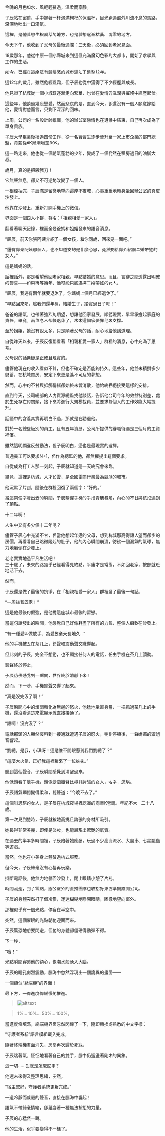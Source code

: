今晚的月色如水，風輕輕拂過，溫柔而寧靜。

子辰站在窗前，手中握著一杯泡滿枸杞的保溫杯，目光穿過窗外川流不息的馬路，深深地吐出一口濁氣。

這裡，是他夢想生根發芽的地方，也是夢想逐漸枯萎、凋零的地方。

今天下午，他收到了父母的最後通牒：三天後，必須回到老家見面。

18歲那年，他從中原一個小縣城來到這個充滿魔幻色彩的大都市，開始了求學與工作的生活。

如今，已經在這座沒有歸屬感的城市漂泊了整整12年。

這12年的歲月，雖然飽經風霜，但子辰也從中獲得了不少經歷與成長。

他見證了杭城從一個小城鎮逐漸走向繁華，也曾在愛情的滋潤與摧殘中經歷起伏。

這些年，他談過幾段戀愛，然而悲哀的是，直到今天，卻還沒有一個人願意嫁給他，愛情對他而言，只剩下深深的回味。

上周，公司的一名設計師離職，他的辦公室戀情也在遺憾中結束，自己再次成為了單身貴族。

子辰大學畢業後換過四份工作，從一名實習生逐步晉升至一家上市企業的部門總監，月薪從6K漸漸增至30K。

這一路走來，他也從一個朝氣蓬勃的少年，變成了一個仍然在租房過日的油膩大叔。

歲月，真的是把殺豬刀！

它無聲無息，卻又不可逆地改變了一個人。

一根煙抽完，子辰滿是留戀地望向這座不夜城，心事重重地轉身坐回辦公室的真皮沙發上。

他靠在沙發上，重新打開手機上的微信。

界面是一個四人小群，群名：「相親相愛一家人」。

翻看著聊天記錄，裡面全是爸媽和姐姐發來的語音消息。

“辰辰，前天你張阿姨介紹了一個女孩，和你同歲，回來見一面吧。”

“還有你秦阿姨那個人，也不知道安的是什麼心思，竟然要給你介紹個二婚帶娃的女人。”

這是媽媽的話。

話裡話外，都是希望他回老家相親，早點結婚的意思。而且，言辭之間透露出明確的警告——如果再等幾年，他可能只能選擇二婚帶娃的女人。

“辰辰，我還有兩年就要退休了，你媽媽上個月已經退休了。”

“早點回來吧，趁我們還年輕，結婚生子，踏實過日子吧！”

爸爸的語氣，也帶著強烈的期望，想讓他回家發展，順從現實，早早承擔起家庭的責任，畢竟，兩位老人都快退休了，未來這個家要靠他來支撐。

至於姐姐，她沒有說太多，只是順著父母的話，耐心地給他講道理。

自從昨天以來，子辰反復翻看著「相親相愛一家人」群裡的消息，心中充滿了思考。

父母說的話無疑是正確且現實的。

儘管他現在的收入看似不錯，但也不確定是否能夠持久。這些年，他並未積攢多少儲蓄，在杭城買房、安定下來更是遙不可及的夢想。

然而，心中的不甘與抵觸情緒卻始終未曾消散，他始終拒絕接受這樣的安排。

直到今天，公司總部的人力資源總監找他談話，告訴他公司今年的效益特別差，處於生死存亡的關頭，接下來將進行大規模裁員，並要求每個人的工作效能大幅提升。

話語中的含義其實再明白不過，那就是在勸退他。

對於一名總監級別的員工，且有五年資歷，公司所提供的辭職待遇是三個月的工資補償。

雖然這明顯違反勞動法，但子辰明白，這也是最現實的選擇。

普通員工可以要求N+1，但作為總監的他，卻無權提出這個要求。

自從成為打工人那一刻起，子辰就知道這一天終究會來臨。

畢竟，這裡是杭城，人才如雲，是全國電商行業最為競爭的城市。

他沉默了片刻，隨後在群裡回復了兩個字：“好的。”

當這兩個字發出去的瞬間，子辰緊握手機的手指青筋暴起，內心的不甘與抗拒達到了頂點。

十二年啊！

人生中又有多少個十二年呢？

儘管子辰心中充滿不甘，但當他想起年邁的父母，想到杭城那高得讓人望而卻步的房價，再看看自己略微隆起的肚子，他的內心瞬間崩潰，彷彿一個漏氣的氣球，無力地癱倒在沙發上。

老老實實地過平凡生活吧！  
三十歲了，未來的路幾乎已經看得見終點，平庸才是常態，不如回老家，按部就班地活下去。

然而，

子辰還是做了最後的抗爭，在「相親相愛一家人」群裡發了最後一句話。

“一周後我回家！”

這是他最後的倔強，是他對這座城市最後的留戀。

當這句話發出的瞬間，他感覺自己好像耗盡了所有的力氣，整個人癱軟在沙發上。

“有一種愛叫做放手、為愛放棄天長地久...”

他的手機被丟在茶几上，鈴聲和震動聲交織響起。

但此刻的子辰，完全不想動，也不願接任何人的電話，任由手機在茶几上顫動。

鈴聲終於停止，

子辰彷彿感覺到一瞬間，世界終於清靜下來！

然而，下一秒，手機鈴聲又響了起來。

“真是沒完沒了啊！”

子辰瞬間心中的煩悶轉化為無邊的怒火，他猛地坐直身體，一把抓過茶几上的手機，還沒看清楚來電顯示就直接接通了。

“誰啊！沒完沒了？”

電話那頭的人顯然沒料到一接通就遭遇子辰的怒火，稍作停頓後，一聲嬌媚的禦姐音響起。

“劉總，是我，小琪呀！這是誰不開眼惹到我們劉總了？”

“這麼大火氣，正好我這裡新來了一位妹妹。”

聽到這個聲音，子辰瞬間感覺到清醒過來。

他低頭看了眼手機，頭像是個腰臀比極其誇張的女人，名字：思琪。

子辰語氣瞬間變得柔和，輕聲道：“今晚不去了。”

這個叫思琪的女人，是子辰在杭城夜場裡認識的商業K營銷。年紀不大，二十八歲。

第一次見到她時，子辰就被她高挑且誇張的身材所吸引。

她長得非常美麗，即使是淡妝，也能展現出驚艷的氣質。

在過去的半年多時間裡，子辰陪著她應酬，玩過不少高山流水、大風車、七星瓢蟲等遊戲。

當然，他也在小美身上體驗過杭式服務。

但今天，子辰絲毫沒有心情再玩樂。

掛斷電話後，他無力地躺回沙發上，閉上眼睛小憩了片刻。

時間流逝，到了零點，辦公室外的直播團隊也收拾好東西準備離開公司。

子辰的身體突然打了個冷顫，迷迷糊糊地睜開眼睛，困惑地望向窗外。

那裡似乎有一個光點，停留在半空中。

突然，這個耀眼的光點朝他迎面而來。

子辰驚恐地想要閃避，但他的身體卻僵硬得動彈不得。

下一秒，

“嗖！”

光點瞬間穿透他的額心，像潮水般湧入大腦。

子辰的瞳孔劇烈震動，腦海中忽然浮現出一個詭異的畫面——

一個類似“終端機”的界面！

最下方，一條進度條緩慢地推進。

> ![alt text](images/終端機.jpg)

> 1%... 10%... 50%... 100%。

當進度條填滿，終端機界面忽然閃爍了一下，隨即轉換成熟悉的中文字樣：

“守護者系統”語言模組載入完成。

隨著終端機畫面消失，房間再次歸於死寂。

子辰喘著氣，怔怔地看著自己的雙手，腦中仍迴盪著剛才的異象。

這一切……到底是怎麼回事？

他還未來得及整理思緒，突然，

“宿主您好，守護者系統更新完成。”

一道冷靜而威嚴的聲音，直接在腦海中響起！

語氣不帶絲毫情緒，卻蘊含著一種無法抗拒的力量。

子辰的心猛然一跳。

他的生活，似乎要變得不一樣了。